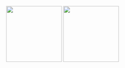 
<img src="https://user-images.githubusercontent.com/44139856/110921696-eb574a00-832f-11eb-870e-5aba3da3cb59.gif" width="150" height="150"> <img src="https://user-images.githubusercontent.com/44139856/110921696-eb574a00-832f-11eb-870e-5aba3da3cb59.gif" width="150" height="150">




<!--
**emresharp/emresharp** is a ✨ _special_ ✨ repository because its `README.md` (this file) appears on your GitHub profile.

Here are some ideas to get you started:

- 🔭 I’m currently working on ...
- 🌱 I’m currently learning ...
- 👯 I’m looking to collaborate on ...
- 🤔 I’m looking for help with ...
- 💬 Ask me about ...
- 📫 How to reach me: ...
- 😄 Pronouns: ...
- ⚡ Fun fact: ...
-->
